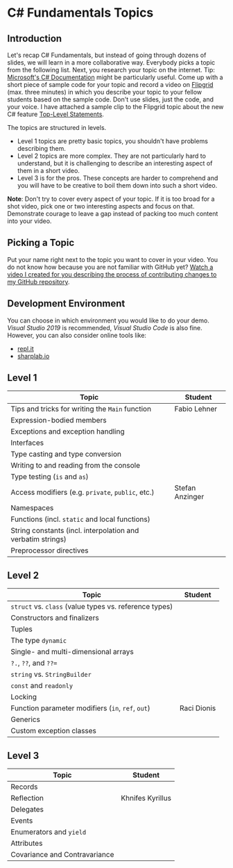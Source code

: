 # C# Fundamentals Topics

## Introduction

Let's recap C# Fundamentals, but instead of going through dozens of slides, we will learn in a more collaborative way. Everybody picks a topic from the following list. Next, you research your topic on the internet. Tip: [Microsoft's C# Documentation](https://docs.microsoft.com/en-us/dotnet/csharp/) might be particularly useful. Come up with a short piece of sample code for your topic and record a video on [Flipgrid](https://flipgrid.com/de4b3d38) (max. three minutes) in which you describe your topic to your fellow students based on the sample code. Don't use slides, just the code, and your voice. I have attached a sample clip to the Flipgrid topic about the new C# feature [Top-Level Statements](https://docs.microsoft.com/en-us/dotnet/csharp/language-reference/proposals/csharp-9.0/top-level-statements).

The topics are structured in levels.

* Level 1 topics are pretty basic topics, you shouldn't have problems describing them.
* Level 2 topics are more complex. They are not particularly hard to understand, but it is challenging to describe an interesting aspect of them in a short video.
* Level 3 is for the pros. These concepts are harder to comprehend and you will have to be creative to boil them down into such a short video.

**Note**: Don't try to cover every aspect of your topic. If it is too broad for a shot video, pick one or two interesting aspects and focus on that. Demonstrate courage to leave a gap instead of packing too much content into your video.

## Picking a Topic

Put your name right next to the topic you want to cover in your video. You do not know how because you are not familiar with GitHub yet? [Watch a video I created for you describing the process of contributing changes to my GitHub repository](https://youtu.be/mBprBD16P3g).

## Development Environment

You can choose in which environment you would like to do your demo. *Visual Studio 2019* is recommended, *Visual Studio Code* is also fine. However, you can also consider online tools like:

* [repl.it](https://repl.it/)
* [sharplab.io](https://sharplab.io/)

## Level 1

| Topic                                                       | Student |
| ----------------------------------------------------------- | ------- |
| Tips and tricks for writing the `Main` function             |  Fabio Lehner   |
| Expression-bodied members                                   |         |
| Exceptions and exception handling                           |         |
| Interfaces                                                  |         |
| Type casting and type conversion                            |         |
| Writing to and reading from the console                     |         |
| Type testing (`is` and `as`)                                |         |
| Access modifiers (e.g. `private`, `public`, etc.)           |Stefan Anzinger|
| Namespaces                                                  |         |
| Functions (incl. `static` and local functions)              |         |
| String constants (incl. interpolation and verbatim strings) |         |
| Preprocessor directives                                     |         |

## Level 2

| Topic                                                  | Student |
| ------------------------------------------------------ | ------- |
| `struct` vs. `class` (value types vs. reference types) |         |
| Constructors and finalizers                            |         |
| Tuples                                                 |         |
| The type `dynamic`                                     |         |
| Single- and multi-dimensional arrays                   |         |
| `?.`, `??`, and `??=`                                  |         |
| `string` vs. `StringBuilder`                           |         |
| `const` and `readonly`                                 |         |
| Locking                                                |         |
| Function parameter modifiers (`in`, `ref`, `out`)      |Raci Dionis|
| Generics                                               |         |
| Custom exception classes                               |         |

## Level 3

| Topic                         | Student |
| ----------------------------- | ------- |
| Records                       |         |
| Reflection                    |Khnifes Kyrillus|
| Delegates                     |         |
| Events                        |         |
| Enumerators and `yield`       |         |
| Attributes                    |         |
| Covariance and Contravariance |         |
